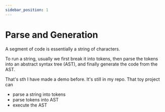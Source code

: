 ```yaml
---
sidebar_position: 1
---
```


# Parse and Generation

A segment of code is essentially a string of characters.

To run a string, usually we first break it into tokens, then parse the tokens into an abstract syntax tree (AST), and finally generate the code from the AST.

That's sth I have made a demo before. It's still in my repo. That toy project can

- parse a string into tokens
- parse tokens into AST
- execute the AST

